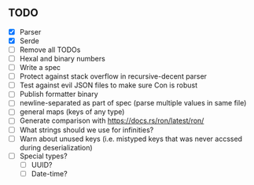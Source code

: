 
## TODO
* [x] Parser
* [x] Serde
* [ ] Remove all TODOs
* [ ] Hexal and binary numbers
* [ ] Write a spec
* [ ] Protect against stack overflow in recursive-decent parser
* [ ] Test against evil JSON files to make sure Con is robust
* [ ] Publish formatter binary
* [ ] newline-separated as part of spec (parse multiple values in same file)
* [ ] general maps (keys of any type)
* [ ] Generate comparison with https://docs.rs/ron/latest/ron/
* [ ] What strings should we use for infinities?
* [ ] Warn about unused keys (i.e. mistyped keys that was never accssed during deserialization)
* [ ] Special types?
    * [ ] UUID?
    * [ ] Date-time?

